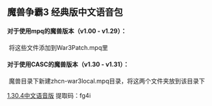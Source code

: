 ## 魔兽争霸3 经典版中文语音包

#### 对于使用mpq的魔兽版本（v1.00 - v1.29）：

​	将这些文件添加到War3Patch.mpq里



#### 对于使用CASC的魔兽版本（v1.30 - v1.31）：

​	魔兽目录下新建zhcn-war3local.mpq目录，将这两个文件夹放到该目录下



[1.30.4中文语音版](https://pan.baidu.com/s/1WnJAv4TdHdj10EcApHwsIw) 提取码：fg4i
